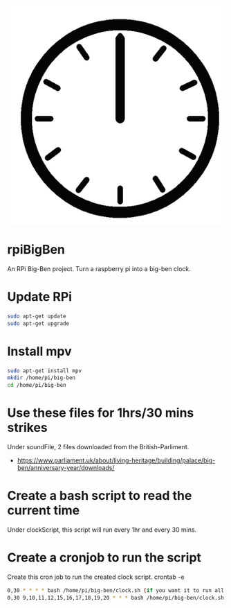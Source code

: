 <p align="center">
    <img src="https://github.com/danistark1/rpiBigBen/blob/master/animatedClock.gif" />
</p>

# rpiBigBen

An RPi Big-Ben project. Turn a raspberry pi into a big-ben clock.

# Update RPi

```bash
sudo apt-get update
sudo apt-get upgrade
```
# Install mpv

```bash
sudo apt-get install mpv
mkdir /home/pi/big-ben
cd /home/pi/big-ben
```

# Use these files for 1hrs/30 mins strikes

Under soundFile, 2 files downloaded from the British-Parliment.
- https://www.parliament.uk/about/living-heritage/building/palace/big-ben/anniversary-year/downloads/

# Create a bash script to read the current time

Under clockScript, this script will run every 1hr and every 30 mins. 

# Create a cronjob to run the script
Create this cron job to run the created clock script.
crontab -e
```bash
0,30 * * * * bash /home/pi/big-ben/clock.sh (if you want it to run all day)
0,30 9,10,11,12,15,16,17,18,19,20 * * * bash /home/pi/big-ben/clock.sh (certain hours of the day)
```

